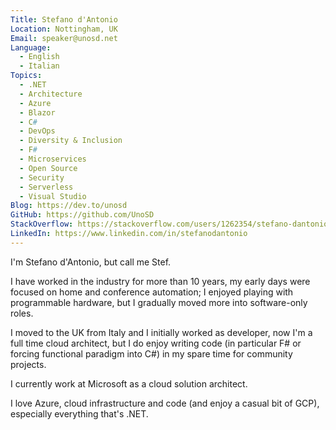 ```yaml
---
Title: Stefano d'Antonio
Location: Nottingham, UK
Email: speaker@unosd.net
Language:
  - English
  - Italian
Topics:
  - .NET
  - Architecture
  - Azure
  - Blazor
  - C#
  - DevOps
  - Diversity & Inclusion
  - F#
  - Microservices
  - Open Source
  - Security
  - Serverless
  - Visual Studio
Blog: https://dev.to/unosd
GitHub: https://github.com/UnoSD
StackOverflow: https://stackoverflow.com/users/1262354/stefano-dantonio
LinkedIn: https://www.linkedin.com/in/stefanodantonio
---
```

I'm Stefano d'Antonio, but call me Stef.

I have worked in the industry for more than 10 years, my early days were focused on home and conference automation; I enjoyed playing with programmable hardware, but I gradually moved more into software-only roles.

I moved to the UK from Italy and I initially worked as developer, now I'm a full time cloud architect, but I do enjoy writing code (in particular F# or forcing functional paradigm into C#) in my spare time for community projects.

I currently work at Microsoft as a cloud solution architect.

I love Azure, cloud infrastructure and code (and enjoy a casual bit of GCP), especially everything that's .NET.
